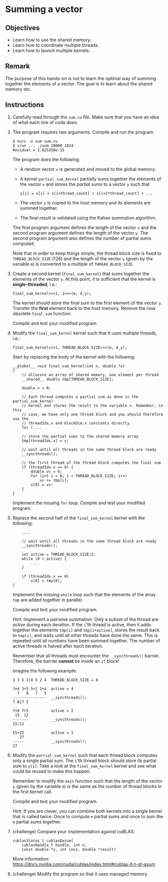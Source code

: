 # Summing a vector

## Objectives

 - Learn how to use the shared memory.
 - Learn how to coordinate multiple threads.
 - Learn how to launch multiple kernels.

## Remark

The purpose of this hands-on is not to learn the optimal way of summing together
the elements of a vector. The goal is to learn about the shared memory etc.
 
## Instructions

 1. Carefully read through the `sum.cu` file. Make sure that you have an idea
    of what each line of code does.

 2. The program requires two arguments. Compile and run the program:
 
    ```
    $ nvcc -o sum sum.cu
    $ srun ... ./sum 10000 1024
    Residual = 2.025358e-15
    ```
    
    The program does the following:
     
     - A random vector `x` is generated and moved to the global memory.
     
     - A kernel `partial_sum_kernel` partially sums together the elements
       of the vector `x` and stores the *partial sums* to a vector `y` such that
       
       ```
       y[i] = x[i] + x[i+thread_count] + x[i+2*thread_count] + ...
       ```
       
     - The vector `y` is copied to the host memory and its elements are summed
       together.
    
     - The final result is validated using the Kahan summation algorithm.
     
    The first program argument defines the length of the vector `x` and the
    second program argument defines the length of the vector `y`. The second
    program argument also defines the number of partial sums computed.
    
    Note that in order to keep things simple, the thread block size is fixed
    to `THREAD_BLOCK_SIZE` (128) and the length of the vector `y` (given by the
    variable `m`) is converted to a multiple of `THREAD_BLOCK_SIZE`.

 3. Create a second kernel (`final_sum_kernel`) that sums together the elements
    of the vector `y`. At this point, it is sufficient that the kernel is
    **single-threaded**, i.e.:
    
    ```
    final_sum_kernel<<<1, 1>>>(m, d_y);
    ```
    
    The kernel should store the final sum to the first element of the vector
    `y`. Transfer the **first** element back to the host memory. Remove the now
    obsolete `final_sum` function.
    
    Compile and test your modified program.

 4. Modify the `final_sum_kernel` kernel such that it uses multiple threads,
    i.e.:
 
    ```
    final_sum_kernel<<<1, THREAD_BLOCK_SIZE>>>(m, d_y);
    ```
    
    Start by replacing the body of the kernel with the following:
    
    ```
    __global__ void final_sum_kernel(int n, double *x)
    {
        // allocate an array of shared memory, one element per thread
        __shared__ double tmp[THREAD_BLOCK_SIZE];
    
        double v = 0;
        
        // Each thread computes a partial sum as done in the partial_sum_kernel
        // kernel and stores the result to the variable v. Remember, in this
        // case, we have only one thread block and you should therefore use the
        // threadIdx.x and blockDim.x constants directly.
        for (....
    
        // store the partial sums to the shared memory array
        tmp[threadIdx.x] = v;
        
        // wait until all threads in the same thread block are ready
        __syncthreads();
        
        // the first thread of the thread block computes the final sum
        if (threadIdx.x == 0) {
            double vv = 0;
            for (int i = 0; i < THREAD_BLOCK_SIZE; i++)
                vv += tmp[i];
            x[0] = vv;
        }
    }
    ```
    
    Implement the missing `for` loop. Compile and test your modified program.
    
 5. Replace the second half of the `final_sum_kernel` kernel with the following:
    
    ```
        ....
    
        // wait until all threads in the same thread block are ready
        __syncthreads();
    
        int active = THREAD_BLOCK_SIZE/2;
        while (0 < active) {
            ....
        }

        if (threadIdx.x == 0)
            x[0] = tmp[0];
    }
    ```
    
    Implement the missing `while` loop such that the elements of the array `tmp`
    are added together in parallel.
    
    Compile and test your modified program.
    
    Hint: Implement a pairwise summation: Only a subset of the thread are
    *active* during each iteration. If the `i`'th thread is active, then it adds
    together the elements `tmp[i]` and `tmp[i+active]`, stores the result back
    to `tmp[i]`, and waits until all other threads have done the same. This is
    repeated until all numbers have been summed together. The number of active
    threads is halved after each iteration.
    
    Remember that all threads must encounter the `__syncthreads()` barrier.
    Therefore, the barrier **cannot** be inside an `if` block!
    
    Imagine the following example:

    ```
    3 3 5 1|4 5 2 4  THREAD_BLOCK_SIZE = 8
    
    3+4 3+5 5+2 1+4  active = 4
      7   8   7   5
    ---------------  __syncthreads();
    7 8|7 5
    
    7+8 7+5          active = 2
     15  12
    -------          __syncthreads();
    15|12
    
    15+12            active = 1
       27
    -----            __syncthreads();
    27
    ```

 6. Modify the `partial_sum_kernel` such that each thread block computes only
    a single partial sum. The `i`'th thread block should store its partial sum
    to `y[i]`. Take a look at the `final_sum_kernel` kernel and see what could
    be reused to make this happen.
    
    Remember to modify the `main` function such that the length of the vector
    `y` (given by the variable `m`) is the same as the number of thread blocks in
    the first kernel call.
    
    Compile and test your modified program.
    
    Hint: If you are clever, you can combine both kernels into a single kernel
    that is called twice: Once to compute `m` partial sums and once to sum the
    `m` partial sums together.
 
 7. (challenge) Compare your implementation against cuBLAS:
 
    ```
    cublasStatus_t cublasDasum(
        cublasHandle_t handle, int n,
        const double *x, int incx, double *result)
    ```
    
    More information: https://docs.nvidia.com/cuda/cublas/index.html#cublas-lt-t-gt-asum
    
 8. (challenge) Modify the program so that it uses managed memory.

